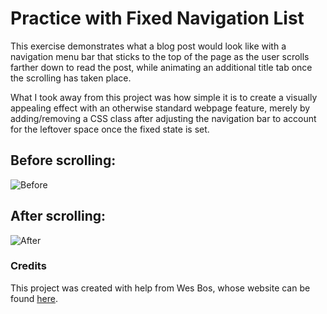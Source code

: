 # Practice with Fixed Navigation List

This exercise demonstrates what a blog post would look like with a navigation menu bar that sticks to the top of the page as the user scrolls farther down to read the post, while animating an additional title tab once the scrolling has taken place.

What I took away from this project was how simple it is to create a visually appealing effect with an otherwise standard webpage feature, merely by adding/removing a CSS class after adjusting the navigation bar to account for the leftover space once the fixed state is set.

## Before scrolling:

![Before](https://i.imgur.com/sv5HYPI.png?1 'Before')

## After scrolling:

![After](https://i.imgur.com/BMqK4K2.png?1 'After')

### Credits

This project was created with help from Wes Bos, whose website can be found [here](https://wesbos.com/).